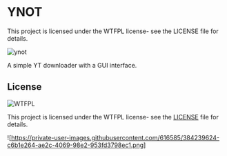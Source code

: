# YNOT

This project is licensed under the WTFPL license- see the LICENSE file for details.

![ynot](https://github.com/user-attachments/assets/c6b1e264-ae2c-4069-98e2-953fd3798ec1)


A simple YT downloader with a GUI interface.

## License

![WTFPL](http://www.wtfpl.net/wp-content/uploads/2012/12/wtfpl-badge-4.png)

This project is licensed under the WTFPL license- see the [LICENSE](LICENSE) file for details.

![https://private-user-images.githubusercontent.com/616585/384239624-c6b1e264-ae2c-4069-98e2-953fd3798ec1.png]
